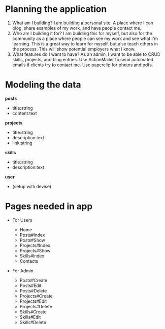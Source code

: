 # Planning the application

1. What am I building? I am building a personal site.  A place where I can blog, share examples of my work, and have people contact me.
2. Who am I building it for? I am building this for myself, but also for the community as a place where people can see my work and see what I'm learning. This is a great way to learn for myself, but also teach others in the process. This will show potential employers what I know.
3.  What features do I want to have? As an admin, I want to be able to CRUD skills, projects, and blog entries. Use ActionMailer to send automated emails if clients try to contact me. Use paperclip for photos and pdfs.

# Modeling the data

  **posts**
  - title:string
  - content:text

  **projects**
  - title:string
  - description:text
  - link:string

  **skills**
  - title:string
  - description:text

  **user**
  - (setup with devise)

# Pages needed in app  

  * For Users
      - Home
      - Posts#Index
      - Posts#Show
      - Projects#Index
      - Projects#Show
      - Skills#Index
      - Contacts

  * For Admin    
      - Posts#Create
      - Posts#Edit
      - Posts#Delete
      - Projects#Create
      - Projects#Edit
      - Projects#Delete
      - Skills#Create
      - Skills#Edit
      - Skills#Delete
